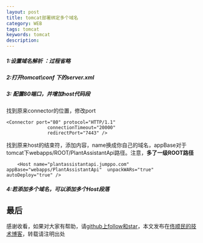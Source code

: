 ```yaml
---
layout: post
title: tomcat部署绑定多个域名
category: WEB
tags: tomcat
keywords: tomcat 
description:
---
```


#####  1:设置域名解析 ：过程省略

#####  2:打开tomcat\conf 下的server.xml

#####  3: 配置80端口，并增加host代码段

找到原来connector的位置，修改port</br>
````
<Connector port="80" protocol="HTTP/1.1"
               connectionTimeout="20000"
               redirectPort="7443" />
````

找到原来host的结束符，添加内容，name换成你自己的域名，appBase对于tomcat下webapps/ROOT/PlantAssistantApi路径。注意，**多了一级ROOT路径**
</br>
````
    <Host name="plantassistantapi.jumppo.com"  appBase="webapps/PlantAssistantApi"  unpackWARs="true" autoDeploy="true" />
````

##### 4:若添加多个域名，可以添加多个Host段落

##  最后

感谢收看，如果对大家有帮助，请[github上follow和star](https://github.com/tongshunmin)，本文发布在[佟顺民的技术博客](http://blog.mineki.cn/)，转载请注明出处